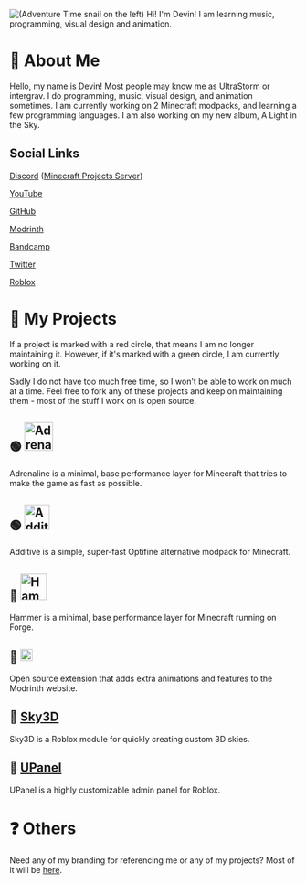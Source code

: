 ![(Adventure Time snail on the left) Hi! I'm Devin! I am learning music, programming, visual design and animation.](https://github.com/intergrav/Branding/blob/main/personal/profile/profile_card_512h.png)

# 📰 About Me

Hello, my name is Devin! Most people may know me as UltraStorm or intergrav. I do programming, music, visual design, and animation sometimes. I am currently working on 2 Minecraft modpacks, and learning a few programming languages. I am also working on my new album, A Light in the Sky.

## Social Links
[Discord](https://discord.com/users/418219211043897344) ([Minecraft Projects Server](https://discord.gg/36Tv44cYte))

[YouTube](https://youtube.com/c/UltraStorm)

[GitHub](https://github.com/intergrav)

[Modrinth](https://modrinth.com/user/UltraStorm)

[Bandcamp](https://ultrastorm.bandcamp.com/)

[Twitter](https://twitter.com/Ultr4Storm)

[Roblox](https://roblox.com/users/35643110/profile/)

# 📝 My Projects
If a project is marked with a red circle, that means I am no longer maintaining it. However, if it's marked with a green circle, I am currently working on it. 

Sadly I do not have too much free time, so I won't be able to work on much at a time. Feel free to fork any of these projects and keep on maintaining them - most of the stuff I work on is open source.

## 🟢 <a href="https://github.com/intergrav/Adrenaline"><img alt="Adrenaline Logo" src="https://github.com/intergrav/Branding/blob/main/adrenaline/adrenaline_textlogo_256h.png" height="50"></a>
Adrenaline is a minimal, base performance layer for Minecraft that tries to make the game as fast as possible.

## 🟢 <a href="https://github.com/intergrav/Additive"><img alt="Additive Logo" src="https://github.com/intergrav/Branding/blob/main/additive/additive_textlogo_256h.png" height="44"></a>
Additive is a simple, super-fast Optifine alternative modpack for Minecraft.

## 🔴 <a href="https://github.com/intergrav/Hammer"><img alt="Hammer Logo" src="https://github.com/intergrav/Branding/blob/main/hammer/hammer_textlogo_256h.png" height="46"></a>
Hammer is a minimal, base performance layer for Minecraft running on Forge.

## 🔴 <a href="https://github.com/intergrav/Modrinth-Extra"><img alt="Modrinth Extra Logo" src="https://github.com/intergrav/Branding/blob/main/modrinthextra/dark_darker_textbig_48h.png" height="21"></a>
Open source extension that adds extra animations and features to the Modrinth website.

## 🔴 [Sky3D](https://github.com/intergrav/Sky3D)
Sky3D is a Roblox module for quickly creating custom 3D skies.

## 🔴 [UPanel](https://github.com/intergrav/UPanel)
UPanel is a highly customizable admin panel for Roblox.

# ❓ Others
Need any of my branding for referencing me or any of my projects? Most of it will be [here](https://github.com/intergrav/Branding).
